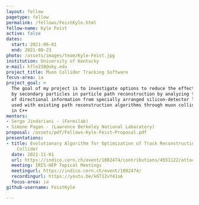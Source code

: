 ```yaml
---
layout: fellow
pagetype: fellow
permalink: /fellows/FeistKyle.html
fellow-name: Kyle Feist
active: false
dates:
  start: 2021-06-01
  end: 2021-08-23
photo: /assets/images/team/Kyle-Feist.jpg
institution: University of Kentucky
e-mail: kfle230@uky.edu
project_title: Muon Collider Tracking Software
focus-area: ia
project_goal: >
  The goal of my project is to investigate options to reduce the effect of noise caused
  by secondary particles in particle path reconstruction by analyzing the effects
  of directional information from specially arranged silicon-detector layers being
  used with existing path reconstruction algorithms through muon collider simulations
  in C++
mentors:
- Sergo Jindariani - (Fermilab)
- Simone Pagan - (Lawrence Berkeley National Laboratory)
proposal: /assets/pdf/Fellows-Kyle-Feist-Proposal.pdf
presentations:
- title: Evolutionary Algorithm for Optimization of Track Reconstruction at a Muon
    Collider
  date: 2021-11-01
  url: https://indico.cern.ch/event/1082474/contributions/4551122/attachments/2337397/3984154/Fellowship_Project_Feist.pdf
  meeting: IRIS-HEP Topical Meetings
  meetingurl: https://indico.cern.ch/event/1082474/
  recordingurl: https://youtu.be/k6T12vY41oA
  focus-area: ia
github-username: FeistKyle

---
```

